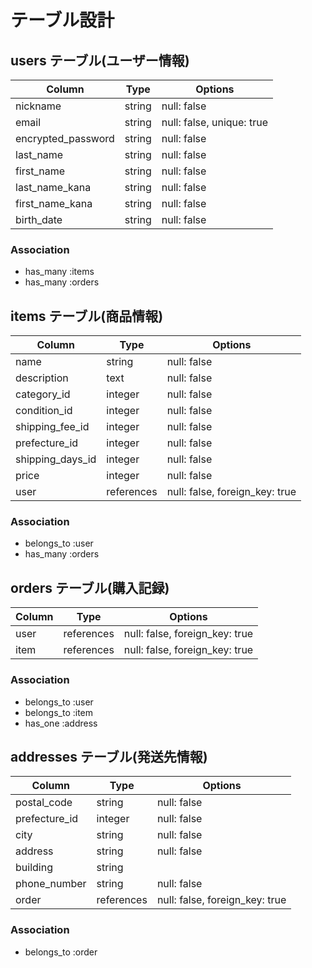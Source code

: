 # テーブル設計

## users テーブル(ユーザー情報)

| Column             | Type   | Options     |
| ------------------ | ------ | ----------- |
| nickname           | string | null: false |
| email              | string | null: false, unique: true |
| encrypted_password | string | null: false |
| last_name          | string | null: false |
| first_name         | string | null: false |
| last_name_kana     | string | null: false |
| first_name_kana    | string | null: false |
| birth_date         | string | null: false |

### Association

- has_many :items
- has_many :orders


## items テーブル(商品情報)

| Column             | Type      | Options     |
| ------------------ | --------- | ----------- |
| name               | string    | null: false |
| description        | text      | null: false |
| category_id        | integer   | null: false |
| condition_id       | integer   | null: false |
| shipping_fee_id    | integer   | null: false |
| prefecture_id      | integer   | null: false |
| shipping_days_id   | integer   | null: false |
| price              | integer   | null: false |
| user               | references| null: false, foreign_key: true |

### Association

- belongs_to :user
- has_many :orders


## orders テーブル(購入記録)

| Column             | Type      | Options     |
| ------------------ | --------- | ----------- |
| user               | references| null: false, foreign_key: true |
| item               | references| null: false, foreign_key: true |

### Association

- belongs_to :user
- belongs_to :item
- has_one :address


## addresses テーブル(発送先情報)

| Column             | Type      | Options     |
| ------------------ | --------- | ----------- |
| postal_code        | string    | null: false |
| prefecture_id      | integer   | null: false |
| city               | string    | null: false |
| address            | string    | null: false |
| building           | string    |             |
| phone_number       | string    | null: false |
| order              | references| null: false, foreign_key: true|

### Association

- belongs_to :order